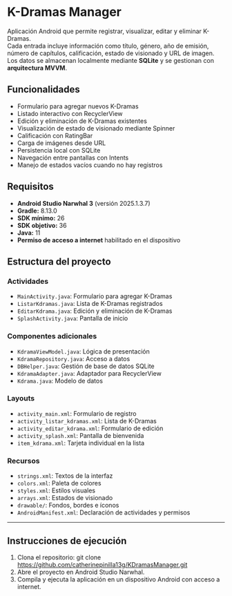 # K-Dramas Manager

Aplicación Android que permite registrar, visualizar, editar y eliminar K-Dramas.  
Cada entrada incluye información como título, género, año de emisión, número de capítulos, calificación, estado de visionado y URL de imagen.  
Los datos se almacenan localmente mediante **SQLite** y se gestionan con **arquitectura MVVM**.


## Funcionalidades

- Formulario para agregar nuevos K-Dramas  
- Listado interactivo con RecyclerView  
- Edición y eliminación de K-Dramas existentes  
- Visualización de estado de visionado mediante Spinner  
- Calificación con RatingBar  
- Carga de imágenes desde URL  
- Persistencia local con SQLite  
- Navegación entre pantallas con Intents  
- Manejo de estados vacíos cuando no hay registros  


## Requisitos

- **Android Studio Narwhal 3** (versión 2025.1.3.7)  
- **Gradle:** 8.13.0  
- **SDK mínimo:** 26  
- **SDK objetivo:** 36  
- **Java:** 11  
- **Permiso de acceso a internet** habilitado en el dispositivo  

## Estructura del proyecto

### Actividades
- `MainActivity.java`: Formulario para agregar K-Dramas  
- `ListarKdramas.java`: Lista de K-Dramas registrados  
- `EditarKdrama.java`: Edición y eliminación de K-Dramas  
- `SplashActivity.java`: Pantalla de inicio  

### Componentes adicionales
- `KdramaViewModel.java`: Lógica de presentación  
- `KdramaRepository.java`: Acceso a datos  
- `DBHelper.java`: Gestión de base de datos SQLite  
- `KdramaAdapter.java`: Adaptador para RecyclerView  
- `Kdrama.java`: Modelo de datos  

### Layouts
- `activity_main.xml`: Formulario de registro  
- `activity_listar_kdramas.xml`: Lista de K-Dramas  
- `activity_editar_kdrama.xml`: Formulario de edición  
- `activity_splash.xml`: Pantalla de bienvenida  
- `item_kdrama.xml`: Tarjeta individual en la lista  

### Recursos
- `strings.xml`: Textos de la interfaz  
- `colors.xml`: Paleta de colores  
- `styles.xml`: Estilos visuales  
- `arrays.xml`: Estados de visionado  
- `drawable/`: Fondos, bordes e íconos  
- `AndroidManifest.xml`: Declaración de actividades y permisos  

---

## Instrucciones de ejecución

1. Clona el repositorio:
   git clone https://github.com/catherinepinilla13g/KDramasManager.git
2. Abre el proyecto en Android Studio Narwhal.
3. Compila y ejecuta la aplicación en un dispositivo Android con acceso a internet.
